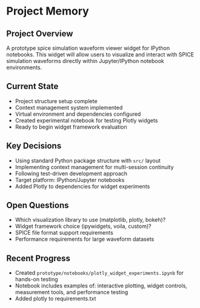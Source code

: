 # Project Memory

## Project Overview
A prototype spice simulation waveform viewer widget for IPython notebooks. This widget will allow users to visualize and interact with SPICE simulation waveforms directly within Jupyter/IPython notebook environments.

## Current State
- Project structure setup complete
- Context management system implemented
- Virtual environment and dependencies configured
- Created experimental notebook for testing Plotly widgets
- Ready to begin widget framework evaluation

## Key Decisions
- Using standard Python package structure with `src/` layout
- Implementing context management for multi-session continuity
- Following test-driven development approach
- Target platform: IPython/Jupyter notebooks
- Added Plotly to dependencies for widget experiments

## Open Questions
- Which visualization library to use (matplotlib, plotly, bokeh)?
- Widget framework choice (ipywidgets, voila, custom)?
- SPICE file format support requirements
- Performance requirements for large waveform datasets

## Recent Progress
- Created `prototype/notebooks/plotly_widget_experiments.ipynb` for hands-on testing
- Notebook includes examples of: interactive plotting, widget controls, measurement tools, and performance testing
- Added plotly to requirements.txt 